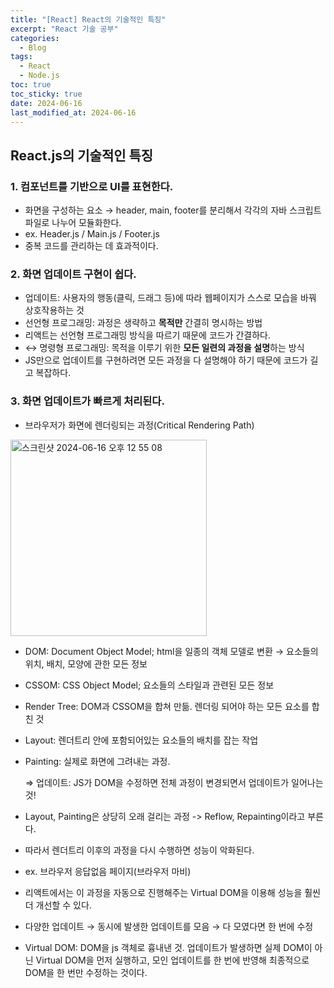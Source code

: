 ```yaml
---
title: "[React] React의 기술적인 특징"
excerpt: "React 기술 공부"
categories:
  - Blog
tags:
  - React
  - Node.js
toc: true
toc_sticky: true
date: 2024-06-16
last_modified_at: 2024-06-16
---
```


## React.js의 기술적인 특징

### 1. 컴포넌트를 기반으로 UI를 표현한다.

- 화면을 구성하는 요소 → header, main, footer를 분리해서 각각의 자바 스크립트 파일로 나누어 모듈화한다.
- ex. Header.js / Main.js / Footer.js
- 중복 코드를 관리하는 데 효과적이다.

### 2. 화면 업데이트 구현이 쉽다.

- 업데이트: 사용자의 행동(클릭, 드래그 등)에 따라 웹페이지가 스스로 모습을 바꿔 상호작용하는 것
- 선언형 프로그래밍: 과정은 생략하고 **목적만** 간결히 명시하는 방법
- 리액트는 선언형 프로그래밍 방식을 따르기 때문에 코드가 간결하다.
- ↔ 명령형 프로그래밍: 목적을 이루기 위한 **모든 일련의 과정을 설명**하는 방식
- JS만으로 업데이트를 구현하려면 모든 과정을 다 설명해야 하기 때문에 코드가 길고 복잡하다.

### 3. 화면 업데이트가 빠르게 처리된다.

- 브라우저가 화면에 렌더링되는 과정(Critical Rendering Path)
 <img width="314" alt="스크린샷 2024-06-16 오후 12 55 08" src="https://github.com/SejinPrk/SejinPrk.github.io/assets/150787016/05805588-107d-43aa-8091-05fc021f5f7e">

  
- DOM: Document Object Model; html을 일종의 객체 모델로 변환 → 요소들의 위치, 배치, 모양에 관한 모든 정보
- CSSOM: CSS Object Model; 요소들의 스타일과 관련된 모든 정보
- Render Tree: DOM과 CSSOM을 합쳐 만듦. 렌더링 되어야 하는 모든 요소를 합친 것
- Layout: 렌더트리 안에 포함되어있는 요소들의 배치를 잡는 작업
- Painting: 실제로 화면에 그려내는 과정.

  ⇒ 업데이트: JS가 DOM을 수정하면 전체 과정이 변경되면서 업데이트가 일어나는 것!
- Layout, Painting은 상당히 오래 걸리는 과정 -> Reflow, Repainting이라고 부른다.
- 따라서 렌더트리 이후의 과정을 다시 수행하면 성능이 악화된다.
- ex. 브라우저 응답없음 페이지(브라우저 마비)

- 리액트에서는 이 과정을 자동으로 진행해주는 Virtual DOM을 이용해 성능을 훨씬 더 개선할 수 있다.
- 다양한 업데이트 → 동시에 발생한 업데이트를 모음 → 다 모였다면 한 번에 수정
- Virtual DOM: DOM을 js 객체로 흉내낸 것. 업데이트가 발생하면 실제 DOM이 아닌 Virtual DOM을 먼저 실행하고, 모인 업데이트를 한 번에 반영해 최종적으로 DOM을 한 번만 수정하는 것이다.
